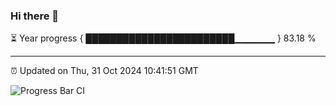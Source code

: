 ### Hi there 👋

⏳ Year progress { ████████████████████████▁▁▁▁▁▁ } 83.18 %

---

⏰ Updated on Thu, 31 Oct 2024 10:41:51 GMT

![Progress Bar CI](https://github.com/IshwaranRudhara/GIT-ACTION/workflows/Progress%20Bar%20CI/badge.svg)
